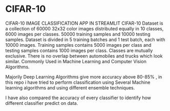 # CIFAR-10
CIFAR-10 IMAGE CLASSIFICATION APP IN STREAMLIT
CIFAR-10 Dataset is a collection of 60000 32x32 color images distributed equally in 10 classes, 6000 images per classes.
50000 training samples and 10000 testing samples. Dataset is divided in 5 training batches and 1 test batch, each with 10000 images.
Training samples contains 5000 images per class and testing samples contains 1000 images per class.
Classes are mutually exclusive. There is no overlap between automobiles and trucks which look similar.
Commonly Used in Machine Learning and Computer Vision Algorithms.

Majorily Deep Learning Algorithms give more accuracy above 80-85% , in this repo i have tried to perform classification using Several Machine learning algorithms and using different ensemble techniques.

I have also compared the accuracy of every classifier to identify how different classifier predict on data.
